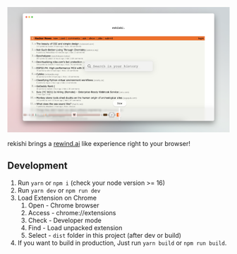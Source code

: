 ![rekishi](./rekishi-browser.png)

rekishi brings a [rewind.ai](https://www.rewind.ai/) like experience right to your browser!

## Development

1. Run `yarn` or `npm i` (check your node version >= 16)
2. Run `yarn dev` or `npm run dev`
3. Load Extension on Chrome
   1. Open - Chrome browser
   2. Access - chrome://extensions
   3. Check - Developer mode
   4. Find - Load unpacked extension
   5. Select - `dist` folder in this project (after dev or build)
4. If you want to build in production, Just run `yarn build` or `npm run build`.
